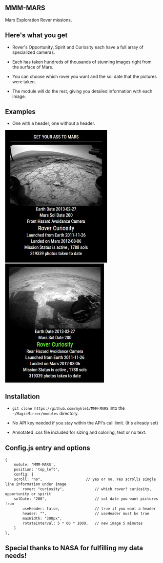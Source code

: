 ## MMM-MARS

Mars Exploration Rover missions.

## Here's what you get

* Rover's Opportunity, Spirit and Curiosity each have a full array of specialized cameras.

* Each has taken hundreds of thousands of stunning images right from the surface of Mars.

* You can choose which rover you want and the sol date that the pictures were taken.

* The module will do the rest, giving you detailed information with each image.

## Examples

* One with a header, one without a header.

![](pix/1.JPG) ![](pix/2.JPG)

## Installation

* `git clone https://github.com/mykle1/MMM-MARS` into the `~/MagicMirror/modules` directory.

* No API key needed if you stay within the API's call limit. (It's already set)

* Annotated .css file included for sizing and coloring, text or no text.

## Config.js entry and options

    {
        module: 'MMM-MARS',
        position: 'top_left',
        config: {
	    scroll: "no",                    // yes or no. Yes scrolls single line information under image
            rover: "curiosity",              // which rover? curiosity, opportunity or spirit
	    solDate: "200",                      // sol date you want pictures from
            useHeader: false,                // true if you want a header      
            header: "",                      // useHeader must be true
            maxWidth: "300px",
            rotateInterval: 5 * 60 * 1000,   // new image 5 minutes
        }
    },

## Special thanks to NASA for fulfilling my data needs!
